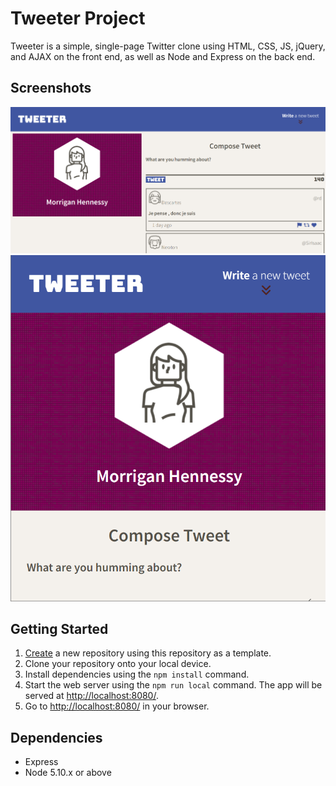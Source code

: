 # Tweeter Project

Tweeter is a simple, single-page Twitter clone using HTML, CSS, JS, jQuery, and AJAX on the front end, as well as Node and Express on the back end.

## Screenshots

!["Screenshot of the full desktop page"](docs/main-screen.png)
!["Screenshot of the narrow window/mobile view"](docs/narrow-window-view.png)

## Getting Started

1. [Create](https://docs.github.com/en/repositories/creating-and-managing-repositories/creating-a-repository-from-a-template) a new repository using this repository as a template.
2. Clone your repository onto your local device.
3. Install dependencies using the `npm install` command.
3. Start the web server using the `npm run local` command. The app will be served at <http://localhost:8080/>.
4. Go to <http://localhost:8080/> in your browser.

## Dependencies

- Express
- Node 5.10.x or above
